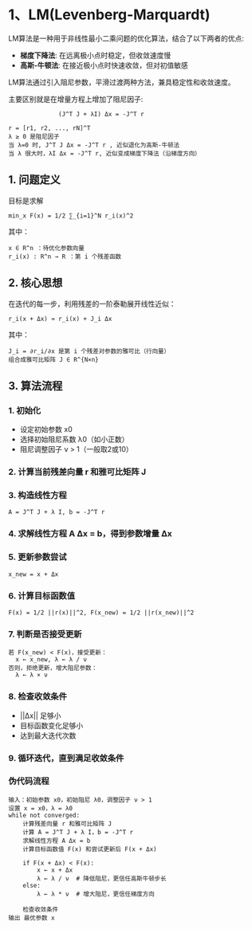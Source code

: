 # 1、LM(Levenberg-Marquardt)
LM算法是一种用于非线性最小二乘问题的优化算法，结合了以下两者的优点:
- **梯度下降法**: 在远离极小点时稳定，但收敛速度慢
- **高斯-牛顿法**: 在接近极小点时快速收敛，但对初值敏感

LM算法通过引入阻尼参数，平滑过渡两种方法，兼具稳定性和收敛速度。

主要区别就是在增量方程上增加了阻尼因子:

```
              (J^T J + λI) Δx = -J^T r

r = [r1, r2, ..., rN]^T
λ ≥ 0 是阻尼因子
当 λ=0 时, J^T J Δx = -J^T r , 近似退化为高斯-牛顿法
当 λ 很大时，λI Δx = -J^T r, 近似变成梯度下降法（沿梯度方向）
```

## 1. 问题定义
目标是求解

`min_x F(x) = 1/2 ∑_{i=1}^N r_i(x)^2`

其中：
```
x ∈ R^n ：待优化参数向量
r_i(x) : R^n → R ：第 i 个残差函数
```

## 2. 核心思想

在迭代的每一步，利用残差的一阶泰勒展开线性近似：

`r_i(x + Δx) ≈ r_i(x) + J_i Δx`

其中：
```
J_i = ∂r_i/∂x 是第 i 个残差对参数的雅可比（行向量）
组合成雅可比矩阵 J ∈ R^{N×n}
```

## 3. 算法流程
### 1. 初始化
- 设定初始参数 x0
- 选择初始阻尼系数 λ0（如小正数）
- 阻尼调整因子 ν > 1（一般取2或10）
### 2. 计算当前残差向量 r 和雅可比矩阵 J
### 3. 构造线性方程
`A = J^T J + λ I, b = -J^T r`
### 4. 求解线性方程 A Δx = b，得到参数增量 Δx
### 5. 更新参数尝试
`x_new = x + Δx`
### 6. 计算目标函数值
`F(x) = 1/2 ||r(x)||^2, F(x_new) = 1/2 ||r(x_new)||^2`
### 7. 判断是否接受更新
```
若 F(x_new) < F(x)，接受更新：
  x ← x_new, λ ← λ / ν
否则，拒绝更新，增大阻尼参数：
  λ ← λ × ν
```
### 8. 检查收敛条件
- ||Δx|| 足够小
- 目标函数变化足够小
- 达到最大迭代次数
### 9. 循环迭代，直到满足收敛条件

### 伪代码流程
```
输入：初始参数 x0，初始阻尼 λ0，调整因子 ν > 1
设置 x = x0，λ = λ0
while not converged:
    计算残差向量 r 和雅可比矩阵 J
    计算 A = J^T J + λ I，b = -J^T r
    求解线性方程 A Δx = b
    计算目标函数值 F(x) 和尝试更新后 F(x + Δx)

    if F(x + Δx) < F(x):
        x ← x + Δx
        λ ← λ / ν  # 降低阻尼，更信任高斯牛顿步长
    else:
        λ ← λ * ν  # 增大阻尼，更信任梯度方向
        
    检查收敛条件
输出 最优参数 x
```

